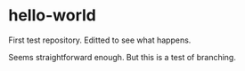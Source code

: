 hello-world
===========

First test repository.  Editted to see what happens.

Seems straightforward enough.  But this is a test of branching.
